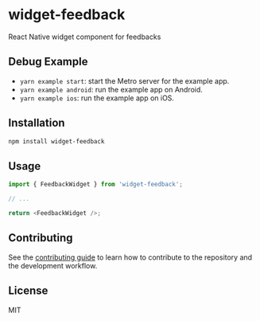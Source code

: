 # widget-feedback

React Native widget component for feedbacks

## Debug Example

- `yarn example start`: start the Metro server for the example app.
- `yarn example android`: run the example app on Android.
- `yarn example ios`: run the example app on iOS.

## Installation

```sh
npm install widget-feedback
```

## Usage

```js
import { FeedbackWidget } from 'widget-feedback';

// ...

return <FeedbackWidget />;
```

## Contributing

See the [contributing guide](CONTRIBUTING.md) to learn how to contribute to the repository and the development workflow.

## License

MIT
